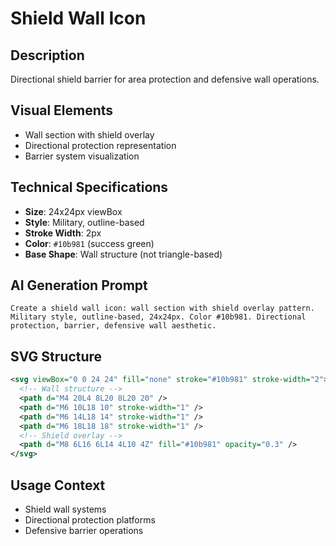 # Shield Wall Icon

## Description

Directional shield barrier for area protection and defensive wall operations.

## Visual Elements

- Wall section with shield overlay
- Directional protection representation
- Barrier system visualization

## Technical Specifications

- **Size**: 24x24px viewBox
- **Style**: Military, outline-based
- **Stroke Width**: 2px
- **Color**: `#10b981` (success green)
- **Base Shape**: Wall structure (not triangle-based)

## AI Generation Prompt

```
Create a shield wall icon: wall section with shield overlay pattern. Military style, outline-based, 24x24px. Color #10b981. Directional protection, barrier, defensive wall aesthetic.
```

## SVG Structure

```svg
<svg viewBox="0 0 24 24" fill="none" stroke="#10b981" stroke-width="2">
  <!-- Wall structure -->
  <path d="M4 20L4 8L20 8L20 20" />
  <path d="M6 10L18 10" stroke-width="1" />
  <path d="M6 14L18 14" stroke-width="1" />
  <path d="M6 18L18 18" stroke-width="1" />
  <!-- Shield overlay -->
  <path d="M8 6L16 6L14 4L10 4Z" fill="#10b981" opacity="0.3" />
</svg>
```

## Usage Context

- Shield wall systems
- Directional protection platforms
- Defensive barrier operations
